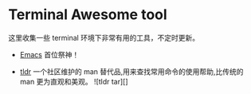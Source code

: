 # Terminal Awesome tool

这里收集一些 terminal 环境下非常有用的工具，不定时更新。

- [Emacs](https://www.gnu.org/software/emacs/)
首位祭神！

-   [tldr](https://github.com/tldr-pages/tldr)
一个社区维护的 man 替代品,用来查找常用命令的使用帮助,比传统的 man 更为直观和美观。
![tldr tar][]
